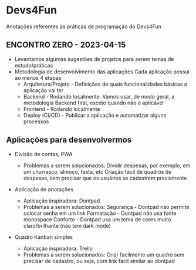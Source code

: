 # Devs4Fun
Anotações referentes às práticas de programação do Devs4Fun

## ENCONTRO ZERO - 2023-04-15
* Levantamos algumas sugestões de projetos para serem temas de estudo/práticas
* Metodologia de desenvolvimento das aplicações
	Cada aplicação possui ao menos 4 etapas
	* Arquitetura/Projeto - Definições de quais funcionalidades básicas a aplicação vai ter
	* Backend - Rodando localmente. Vamos usar, de modo geral, a metodologia Backend first, exceto quando não é aplicável
	* Frontend - Rodando localmente
	* Deploy (CI/CD) - Publicar a aplicação e automatizar alguns processos

## Aplicações para desenvolvermos
* Divisão de contas, PWA
	* Problemas a serem solucionados:
		Dividir despesas, por exemplo, em um churrasco, almoço, festa, etc
		Criação fácil de quadros de despesas, sem precisar que os usuários se cadastrem previamente

* Aplicação de anotações
	* Aplicação inspiradora: 
		Dontpad
	* Problemas a serem solucionados:
		Segurança - Dontpad não permite colocar senha em um link
		Formatação - Dontpad não usa fonte monospace
		Conforto - Dontpad usa um tema de cores muito claro/brilhante (não tem dark mode)

* Quadro Kanban simples
	* Aplicação inspiradora: 
		Trello
	* Problemas a serem solucionados:
		Criar facilmente um quadro sem precisar de cadastro, ou seja, com link fácil similar ao dontpad


